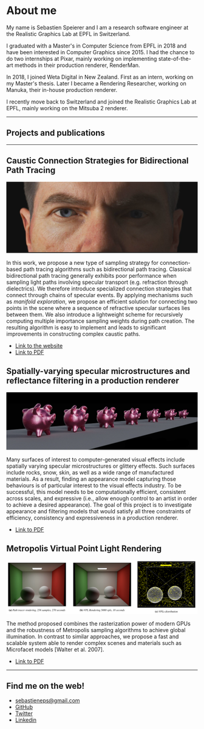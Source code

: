 # About me

My name is Sebastien Speierer and I am a research software engineer at the Realistic Graphics Lab at EPFL in Switzerland.

I graduated with a Master's in Computer Science from EPFL in 2018 and have been interested in Computer Graphics since 2015. I had the chance to do two internships at Pixar, mainly working on implementing state-of-the-art methods in their production renderer, RenderMan.

In 2018, I joined Weta Digital in New Zealand. First as an intern, working on my Master's thesis. Later I became a Rendering Researcher, working on Manuka, their in-house production renderer.

I recently move back to Switzerland and joined the Realistic Graphics Lab at EPFL, mainly working on the Mitsuba 2 renderer.

---
## Projects and publications
---

## Caustic Connection Strategies for Bidirectional Path Tracing

![paper tease](/resources/images/caustic_paper_teaser.png)

In this work, we propose a new type of sampling strategy for connection-based path tracing algorithms such as bidirectional path tracing. Classical bidirectional path tracing generally exhibits poor performance when sampling light paths involving specular transport (e.g. refraction through dielectrics). We therefore introduce specialized connection strategies that connect through chains of specular events. By applying mechanisms such as *manifold exploration*, we propose an efficient solution for connecting two points in the scene where a sequence of refractive specular surfaces lies between them. We also introduce a lightweight scheme for recursively computing multiple importance sampling weights during path creation. The resulting algorithm is easy to implement and leads to significant improvements in constructing complex caustic paths.

- [Link to the website](https://graphics.pixar.com/library/CausticConnections/)
- [Link to PDF](https://graphics.pixar.com/library/CausticConnections/paper.pdf)

## Spatially-varying specular microstructures and reflectance filtering in a production renderer

![paper tease](/resources/images/thesis_teaser.png)

Many surfaces of interest to computer-generated visual effects include spatially varying specular microstructures or glittery effects. Such surfaces include rocks, snow, skin, as well as a wide range of manufactured materials. As a result, finding an appearance model capturing those behaviours is of particular interest to the visual effects industry. To be successful, this model needs to be computationally efficient, consistent across scales, and expressive (i.e., allow enough control to an artist in order to achieve a desired appearance). The goal of this project is to investigate appearance and filtering models that would satisfy all three constraints of
efficiency, consistency and expressiveness in a production renderer.

- [Link to PDF](/resources/pdf/Master_Thesis-SebastienSpeierer.pdf)

## Metropolis Virtual Point Light Rendering

![paper tease](/resources/images/vpl_teaser.png)

The method proposed combines the rasterization power of modern GPUs and the robustness of Metropolis sampling algorithms to achieve global illumination. In contrast to similar approaches, we propose a fast and scalable system able to render complex scenes and materials such as Microfacet models [Walter
et al. 2007].

- [Link to PDF](/resources/pdf/metropolis_vpl.pdf)

---

## Find me on the web!

- sebastieneps@gmail.com
- [GitHub](https://github.com/Speierers)
- [Twitter](https://twitter.com/seb_spe)
- [Linkedin](https://www.linkedin.com/in/sebastien-speierer-58a602a6/)


